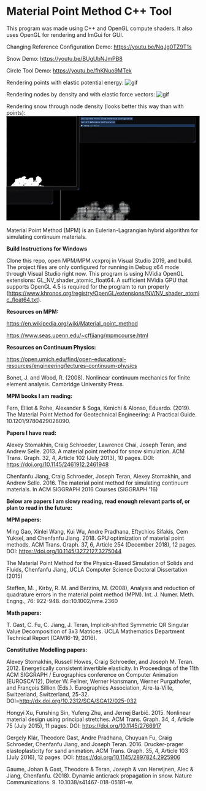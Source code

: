 # Material Point Method C++ Tool

This program was made using C++ and OpenGL compute shaders.
It also uses OpenGL for rendering and ImGui for GUI.

Changing Reference Configuration Demo:
https://youtu.be/NqJg0TZ9T1s

Snow Demo:
https://youtu.be/BUgUbNJmPB8

Circle Tool Demo:
https://youtu.be/fhKNuo9MTek

Rendering points with elastic potential energy:
![gif](MPM/gifs/RenderingPointsWithEnergy.gif)

Rendering nodes by density and with elastic force vectors:
![gif](MPM/gifs/RenderingGridDensityWithForces.gif)

Rendering snow through node density (looks better this way than with points):
![gif](MPM/gifs/RenderingSnowThroughGrid.gif)


Material Point Method (MPM) is an Eulerian-Lagrangian hybrid algorithm for simulating continuum materials.

__Build Instructions for Windows__

Clone this repo, open MPM/MPM.vcxproj in Visual Studio 2019, and build. The project files are only configured for running in Debug x64 mode through Visual Studio right now. This program is using NVidia OpenGL extensions: GL_NV_shader_atomic_float64. A sufficient NVidia GPU that supports OpenGL 4.5 is required for the program to run properly (https://www.khronos.org/registry/OpenGL/extensions/NV/NV_shader_atomic_float64.txt).

__Resources on MPM:__

https://en.wikipedia.org/wiki/Material_point_method

https://www.seas.upenn.edu/~cffjiang/mpmcourse.html


__Resources on Continuum Physics:__

https://open.umich.edu/find/open-educational-resources/engineering/lectures-continuum-physics

Bonet, J. and Wood, R. (2008). Nonlinear continuum mechanics for finite element analysis. Cambridge University Press.


__MPM books I am reading:__

Fern, Elliot & Rohe, Alexander & Soga, Kenichi & Alonso, Eduardo. (2019). The Material Point Method for Geotechnical Engineering: A Practical Guide. 10.1201/9780429028090.


__Papers I have read:__

Alexey Stomakhin, Craig Schroeder, Lawrence Chai, Joseph Teran, and Andrew Selle. 2013. A material point method for snow simulation. ACM Trans. Graph. 32, 4, Article 102 (July 2013), 10 pages. DOI: https://doi.org/10.1145/2461912.2461948

Chenfanfu Jiang, Craig Schroeder, Joseph Teran, Alexey Stomakhin, and Andrew Selle. 2016. The material point method for simulating continuum materials. In ACM SIGGRAPH 2016 Courses (SIGGRAPH '16)


__Below are papers I am slowy reading, read enough relevant parts of, or plan to read in the future:__

__MPM papers:__

Ming Gao, Xinlei Wang, Kui Wu, Andre Pradhana, Eftychios Sifakis, Cem Yuksel, and Chenfanfu Jiang. 2018. GPU optimization of material point methods. ACM Trans. Graph. 37, 6, Article 254 (December 2018), 12 pages. DOI: https://doi.org/10.1145/3272127.3275044

The Material Point Method for the Physics-Based Simulation of Solids and Fluids, Chenfanfu Jiang, UCLA Computer Science Doctoral Dissertation (2015)

Steffen, M. , Kirby, R. M. and Berzins, M. (2008), Analysis and reduction of quadrature errors in the material point method (MPM). Int. J. Numer. Meth. Engng., 76: 922-948. doi:10.1002/nme.2360


__Math papers:__

T. Gast, C. Fu, C. Jiang, J. Teran, Implicit-shifted Symmetric QR Singular Value Decomposition of 3x3 Matrices. UCLA Mathematics Department Technical Report (CAM16-19, 2016).

__Constitutive Modelling papers:__

Alexey Stomakhin, Russell Howes, Craig Schroeder, and Joseph M. Teran. 2012. Energetically consistent invertible elasticity. In Proceedings of the 11th ACM SIGGRAPH / Eurographics conference on Computer Animation (EUROSCA'12), Dieter W. Fellner, Werner Hansmann, Werner Purgathofer, and François 
Sillion (Eds.). Eurographics Association, Aire-la-Ville, Switzerland, Switzerland, 25-32. DOI=http://dx.doi.org/10.2312/SCA/SCA12/025-032

Hongyi Xu, Funshing Sin, Yufeng Zhu, and Jernej Barbič. 2015. Nonlinear material design using principal stretches. ACM Trans. Graph. 34, 4, Article 75 (July 2015), 11 pages. DOI: https://doi.org/10.1145/2766917

Gergely Klár, Theodore Gast, Andre Pradhana, Chuyuan Fu, Craig Schroeder, Chenfanfu Jiang, and Joseph Teran. 2016. Drucker-prager elastoplasticity for sand animation. ACM Trans. Graph. 35, 4, Article 103 (July 2016), 12 pages. DOI: https://doi.org/10.1145/2897824.2925906

Gaume, Johan & Gast, Theodore & Teran, Joseph & van Herwijnen, Alec & Jiang, Chenfanfu. (2018). Dynamic anticrack propagation in snow. Nature Communications. 9. 10.1038/s41467-018-05181-w. 

